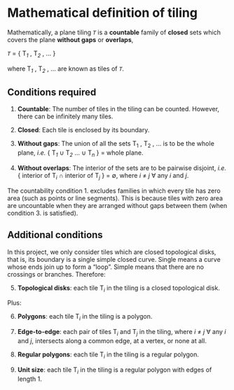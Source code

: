 # Mathematical definition of tiling

Mathematically, a plane tiling _`T`_ is a **countable** family of **closed** sets which covers the plane **without gaps** or **overlaps**,

_`T`_ = { T<sub><i>1</i></sub> , T<sub><i>2</i></sub> , … }

where T<sub><i>1</i></sub> , T<sub><i>2</i></sub> , … are known as tiles of _`T`_.
 
## Conditions required 

1. **Countable**:  The number of tiles in the tiling can be counted. However, there can be infinitely many tiles. 

2. **Closed**:  Each tile is enclosed by its boundary. 

3. **Without gaps**: The union of all the sets T<sub>1</sub> , T<sub>2</sub> , … is to be the whole plane, _i.e._ { T<sub><i>1</i></sub> ∪ T<sub><i>2</i></sub> … ∪ T<sub><i>n</i></sub> } = whole plane. 

4. **Without overlaps**: The interior of the sets are to be pairwise disjoint, _i.e._ { interior of T<sub><i>i</i></sub> ∩ interior of T<sub><i>j</i></sub> } = ∅, where _i_ ≠ _j_ ∀ any _i_ and _j_.

The countability condition 1. excludes families in which every tile has zero area (such as points or line segments). This is because tiles with zero area are uncountable when they are arranged without gaps between them (when condition 3. is satisfied).

## Additional conditions

In this project, we only consider tiles which are closed topological disks, that is, its boundary is a single simple closed curve. Single means a curve whose ends join up to form a “loop”. Simple means that there are no crossings or branches. Therefore:

5. **Topological disks**: each tile T<sub><i>i</i></sub> in the tiling is a closed topological disk.

Plus:

6. **Polygons**: each tile T<sub><i>i</i></sub> in the tiling is a polygon.

7. **Edge-to-edge**: each pair of tiles T<sub><i>i</i></sub> and T<sub><i>j</i></sub> in the tiling, where _i_ ≠ _j_ ∀ any _i_ and _j_, intersects along a common edge, at a vertex, or none at all.

8. **Regular polygons**: each tile T<sub><i>i</i></sub> in the tiling is a regular polygon.

9. **Unit size**: each tile T<sub><i>i</i></sub> in the tiling is a regular polygon with edges of length 1.
